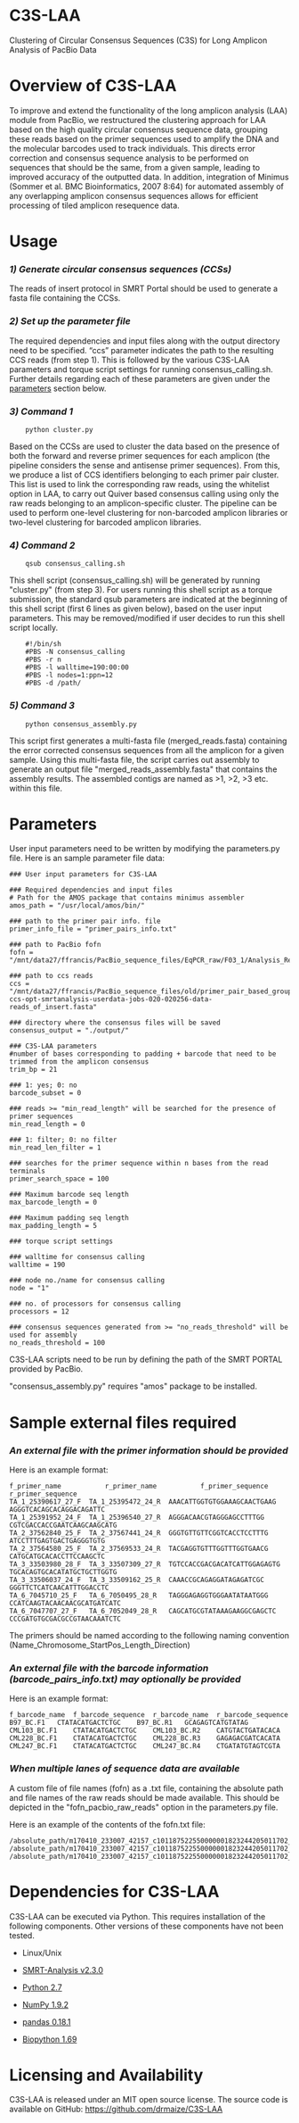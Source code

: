 # C3S-LAA
Clustering of Circular Consensus Sequences (C3S) for Long Amplicon Analysis of PacBio Data


Overview of C3S-LAA 
================================================
To improve and extend the functionality of the long amplicon analysis (LAA) module from PacBio, we restructured the clustering approach for LAA based on the high quality circular consensus sequence data, grouping these reads based on the primer sequences used to amplify the DNA and the molecular barcodes used to track individuals. This directs error correction and consensus sequence analysis to be performed on sequences that should be the same, from a given sample, leading to improved accuracy of the outputted data. In addition, integration of Minimus (Sommer et al. BMC Bioinformatics, 2007 8:64) for automated assembly of any overlapping amplicon consensus sequences allows for efficient processing of tiled amplicon resequence data.

Usage
================================================

###  _1) Generate circular consensus sequences (CCSs)_

The reads of insert protocol in SMRT Portal should be used to generate a fasta file containing the CCSs. 

###  _2) Set up the parameter file_

The required dependencies and input files along with the output directory need to be specified. “ccs” parameter indicates the path to the resulting CCS reads (from step 1). This is followed by the various C3S-LAA parameters and torque script settings for running consensus_calling.sh. Further details regarding each of these parameters are given under the <a href="#parameters">parameters</a> section below.

###  _3) Command 1_

        python cluster.py
    
Based on the CCSs are used to cluster the data based on the presence of both the forward and reverse primer sequences for each amplicon (the pipeline considers the sense and antisense primer sequences). From this, we produce a list of CCS identifiers belonging to each primer pair cluster. This list is used to link the corresponding raw reads, using the whitelist option in LAA, to carry out Quiver based consensus calling using only the raw reads belonging to an amplicon-specific cluster. The pipeline can be used to perform one-level clustering for non-barcoded amplicon libraries or two-level clustering for barcoded amplicon libraries. 

###  _4) Command 2_

        qsub consensus_calling.sh
This shell script (consensus_calling.sh) will be generated by running "cluster.py" (from step 3). For users running this shell script as a torque submission, the standard qsub parameters are indicated at the beginning of this shell script (first 6 lines as given below), based on the user input parameters. This may be removed/modified if user decides to run this shell script locally.
        
        #!/bin/sh
        #PBS -N consensus_calling
        #PBS -r n
        #PBS -l walltime=190:00:00
        #PBS -l nodes=1:ppn=12
        #PBS -d /path/
    
    
    
###  _5) Command 3_

        python consensus_assembly.py
This script first generates a multi-fasta file (merged_reads.fasta) containing the error corrected consensus sequences from all the amplicon for a given sample. Using this multi-fasta file, the script carries out assembly to generate an output file "merged_reads_assembly.fasta" that contains the assembly results. The assembled contigs are named as >1, >2, >3 etc. within this file.


<h1 id="parameters">
Parameters
</h1>
User input parameters need to be written by modifying the parameters.py file. Here is an sample parameter file data:

    ### User input parameters for C3S-LAA
    
    ### Required dependencies and input files
    # Path for the AMOS package that contains minimus assembler
    amos_path = "/usr/local/amos/bin/"

    ### path to the primer pair info. file
    primer_info_file = "primer_pairs_info.txt"

    ### path to PacBio fofn
    fofn = "/mnt/data27/ffrancis/PacBio_sequence_files/EqPCR_raw/F03_1/Analysis_Results/m160901_060459_42157_c101086112550000001823264003091775_s1_p0.bas.h5"

    ### path to ccs reads
    ccs = "/mnt/data27/ffrancis/PacBio_sequence_files/old/primer_pair_based_grouping/Eq_wisser_PCR-ccs-opt-smrtanalysis-userdata-jobs-020-020256-data-reads_of_insert.fasta"
    
    ### directory where the consensus files will be saved
    consensus_output = "./output/"
    
    ### C3S-LAA parameters
    #number of bases corresponding to padding + barcode that need to be trimmed from the amplicon consensus
    trim_bp = 21

    ### 1: yes; 0: no
    barcode_subset = 0

    ### reads >= "min_read_length" will be searched for the presence of primer sequences
    min_read_length = 0

    ### 1: filter; 0: no filter
    min_read_len_filter = 1

    ### searches for the primer sequence within n bases from the read terminals
    primer_search_space = 100

    ### Maximum barcode seq length
    max_barcode_length = 0

    ### Maximum padding seq length
    max_padding_length = 5

    ### torque script settings

    ### walltime for consensus calling
    walltime = 190

    ### node no./name for consensus calling
    node = "1"

    ### no. of processors for consensus calling
    processors = 12

    ### consensus sequences generated from >= "no_reads_threshold" will be used for assembly
    no_reads_threshold = 100



C3S-LAA scripts need to be run by defining the path of the SMRT PORTAL provided by PacBio. 

"consensus_assembly.py" requires "amos" package to be installed.


Sample external files required
================================================
###  _An external file with the primer information should be provided_
Here is an example format:

    f_primer_name	        r_primer_name	        f_primer_sequence	        r_primer_sequence
    TA_1_25390617_27_F	TA_1_25395472_24_R	AAACATTGGTGTGGAAAGCAACTGAAG	AGGGTCACAGCACAGGACAGATTC
    TA_1_25391952_24_F	TA_1_25396540_27_R	AGGGACAACGTAGGGAGCCTTTGG	CGTCGACCACCGAATCAAGCAAGCATG
    TA_2_37562840_25_F	TA_2_37567441_24_R	GGGTGTTGTTCGGTCACCTCCTTTG	ATCCTTTGAGTGACTGAGGGTGTG
    TA_2_37564580_25_F	TA_2_37569533_24_R	TACGAGGTGTTTGGTTTGGTGAACG	CATGCATGCACACCTTCCAAGCTC
    TA_3_33503980_28_F	TA_3_33507309_27_R	TGTCCACCGACGACATCATTGGAGAGTG	TGCACAGTGCACATATGCTGCTTGGTG
    TA_3_33506037_24_F	TA_3_33509162_25_R	CAAACCGCAGAGGATAGAGATCGC	GGGTTCTCATCAACATTTGGACCTC
    TA_6_7045710_25_F	TA_6_7050495_28_R	TAGGGAGAGGTGGGAATATAATGGG	CCATCAAGTACAACAACGCATGATCATC
    TA_6_7047707_27_F	TA_6_7052049_28_R	CAGCATGCGTATAAAGAAGGCGAGCTC	CCCGATGTGCGACGCCGTAACAAATCTC

The primers should be named according to the following naming convention (Name_Chromosome_StartPos_Length_Direction)


###  _An external file with the barcode information (barcode_pairs_info.txt) may optionally be provided_
Here is an example format:   
    
    f_barcode_name	f_barcode_sequence	r_barcode_name	r_barcode_sequence
    B97_BC.F1	CTATACATGACTCTGC	B97_BC.R1	GCAGAGTCATGTATAG
    CML103_BC.F1	CTATACATGACTCTGC	CML103_BC.R2	CATGTACTGATACACA
    CML228_BC.F1	CTATACATGACTCTGC	CML228_BC.R3	GAGAGACGATCACATA
    CML247_BC.F1	CTATACATGACTCTGC	CML247_BC.R4	CTGATATGTAGTCGTA

###  _When multiple lanes of sequence data are available_
A custom file of file names (fofn) as a .txt file, containing the absolute path and file names of the raw reads should be made available. This should be depicted in the "fofn_pacbio_raw_reads" option in the parameters.py file.

Here is an example of the contents of the fofn.txt file:

    /absolute_path/m170410_233007_42157_c101187522550000001823244205011702_s1_p0.1.bax.h5
    /absolute_path/m170410_233007_42157_c101187522550000001823244205011702_s1_p0.2.bax.h5
    /absolute_path/m170410_233007_42157_c101187522550000001823244205011702_s1_p0.3.bax.h5



Dependencies for C3S-LAA
================================================
C3S-LAA can be executed via Python. This requires installation of the following components. Other versions of these components have not been tested.

* Linux/Unix

* <a href="https://github.com/PacificBiosciences/SMRT-Analysis">SMRT-Analysis v2.3.0</a>
* <a href="http://python.org/">Python 2.7</a>
* <a href="http://www.numpy.org/">NumPy 1.9.2</a>
* <a href="http://pandas.pydata.org/">pandas 0.18.1</a>
* <a href="http://biopython.org/wiki/Download">Biopython 1.69</a>


Licensing and Availability
================================================
C3S-LAA is released under an MIT open source license.
The source code is available on GitHub: https://github.com/drmaize/C3S-LAA

